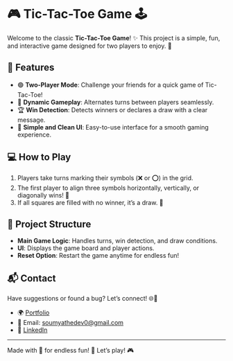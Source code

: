 # 🎮 Tic-Tac-Toe Game 🕹️  

Welcome to the classic **Tic-Tac-Toe Game**! ✨ This project is a simple, fun, and interactive game designed for two players to enjoy. 🎲  

## 🌟 Features  
- 🟢 **Two-Player Mode**: Challenge your friends for a quick game of Tic-Tac-Toe!  
- 🔄 **Dynamic Gameplay**: Alternates turns between players seamlessly.  
- 🏆 **Win Detection**: Detects winners or declares a draw with a clear message.  
- 🎨 **Simple and Clean UI**: Easy-to-use interface for a smooth gaming experience.  

## 💻 How to Play  
1. Players take turns marking their symbols (❌ or ⭕) in the grid.  
2. The first player to align three symbols horizontally, vertically, or diagonally wins! 🥳  
3. If all squares are filled with no winner, it’s a draw. 🤝  

## 📂 Project Structure  
- **Main Game Logic**: Handles turns, win detection, and draw conditions.  
- **UI**: Displays the game board and player actions.  
- **Reset Option**: Restart the game anytime for endless fun!  

## 📬 Contact  
Have suggestions or found a bug? Let’s connect! 🌐📩  
- 🌍 [Portfolio](https://soumya17.netlify.app/)  
- 📧 Email: [soumyathedev0@gmail.com](mailto:soumyathedev0@gmail.com)  
- 🤝 [LinkedIn](https://www.linkedin.com/in/soumyaranjan017/)  

---

Made with 🧡 for endless fun! 🎉 Let’s play! 🎮  